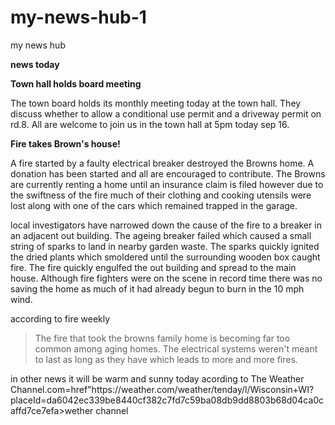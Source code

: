 # my-news-hub-1
my news hub

<!DOCTYPE html>
<html lang="en">
<p><head> <b> news today</b></head></P>
<b>Town hall holds board meeting</b></head>

<p> The town board holds its monthly meeting today at the town hall. They discuss whether to allow a conditional use permit and a driveway permit on rd.8. All are welcome to join us in the town hall at 5pm today sep 16.</p>

<head> <b>Fire takes Brown's house!</b></head> 

<p> A fire started by a faulty electrical breaker destroyed the Browns home.  A donation has been started and all are encouraged to contribute. The Browns are currently renting a home until an insurance claim is filed however due to the swiftness of the fire much of their clothing and cooking utensils were lost along with one of the cars which remained trapped in the garage.</p>


<p> local investigators have narrowed down the cause of the fire to a breaker in an adjacent out building. The ageing breaker failed which caused a small string of sparks to land in nearby garden waste. The sparks quickly ignited the dried plants which smoldered until the surrounding wooden box caught fire. The fire quickly engulfed the out building and spread to the main house. Although fire fighters were on the scene in record time there was no saving the home as much of it had already begun to burn in the 10 mph wind.</p>

<p> according to fire weekly <blockquote> The fire that took the browns family home is becoming far too common among aging homes. The electrical systems weren't meant to last as long as they have which leads to more and more fires.</blockquote></p>
<P> in other news it will be warm and sunny today acording to The Weather Channel.com<a>=href"https://weather.com/weather/tenday/l/Wisconsin+WI?placeId=da6042ec339be8440cf382c7fd7c59ba08db9dd8803b68d04ca0caffd7ce7efa>wether channel</a></P>

